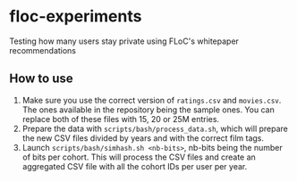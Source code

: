 # floc-experiments

Testing how many users stay private using FLoC's whitepaper recommendations

## How to use

1. Make sure you use the correct version of `ratings.csv` and `movies.csv`. The
ones available in the repository being the sample ones. You can replace both of
these files with 15, 20 or 25M entries.
2. Prepare the data with `scripts/bash/process_data.sh`, which will prepare the
new CSV files divided by years and with the correct film tags.
3. Launch `scripts/bash/simhash.sh <nb-bits>`, nb-bits being the number of bits
  per cohort. This will process the CSV files and create an aggregated CSV file
  with all the cohort IDs per user per year.

